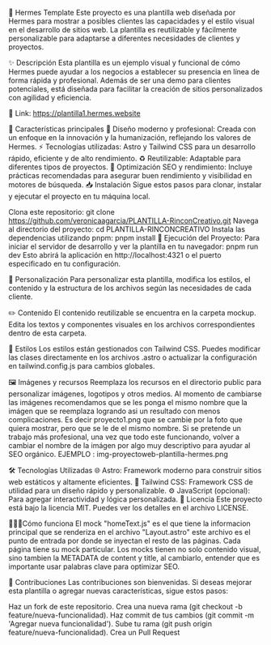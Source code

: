 🚀 Hermes Template
Este proyecto es una plantilla web diseñada por Hermes para mostrar a posibles clientes las capacidades y el estilo visual en el desarrollo de sitios web. La plantilla es reutilizable y fácilmente personalizable para adaptarse a diferentes necesidades de clientes y proyectos.

✨ Descripción
Esta plantilla es un ejemplo visual y funcional de cómo Hermes puede ayudar a los negocios a establecer su presencia en línea de forma rápida y profesional. Además de ser una demo para clientes potenciales, está diseñada para facilitar la creación de sitios personalizados con agilidad y eficiencia.

🔗 Link: https://plantilla1.hermes.website

🔑 Características principales
🎨 Diseño moderno y profesional: Creada con un enfoque en la innovación y la humanización, reflejando los valores de Hermes.
⚡ Tecnologías utilizadas: Astro y Tailwind CSS para un desarrollo rápido, eficiente y de alto rendimiento.
♻️ Reutilizable: Adaptable para diferentes tipos de proyectos.
🚀 Optimización SEO y rendimiento: Incluye prácticas recomendadas para asegurar buen rendimiento y visibilidad en motores de búsqueda.
📥 Instalación
Sigue estos pasos para clonar, instalar y ejecutar el proyecto en tu máquina local.

Clona este repositorio:
git clone https://github.com/veronicaagarcia/PLANTILLA-RinconCreativo.git
Navega al directorio del proyecto:
cd PLANTILLA-RINCONCREATIVO
Instala las dependencias utilizando pnpm:
pnpm install
🚀 Ejecución del Proyecto:
Para iniciar el servidor de desarrollo y ver la plantilla en tu navegador:
pnpm run dev
Esto abrirá la aplicación en http://localhost:4321 o el puerto especificado en tu configuración.

🎯 Personalización
Para personalizar esta plantilla, modifica los estilos, el contenido y la estructura de los archivos según las necesidades de cada cliente.

✏️ Contenido
El contenido reutilizable se encuentra en la carpeta mockup. Edita los textos y componentes visuales en los archivos correspondientes dentro de esta carpeta.

🎨 Estilos
Los estilos están gestionados con Tailwind CSS. Puedes modificar las clases directamente en los archivos .astro o actualizar la configuración en tailwind.config.js para cambios globales.

🖼️ Imágenes y recursos
Reemplaza los recursos en el directorio public para personalizar imágenes, logotipos y otros medios.
Al momento de cambiarse las imágenes recomendamos que se les ponga el mismo nombre que la imágen que se reemplaza logrando asi un resultado con menos complicaciones. Es decir proyecto1.png que se cambie por la foto que quiera mostrar, pero que se le de el mismo nombre.
Si se pretende un trabajo más profesional, una vez que todo este funcionando, volver a cambiar el nombre de la imágen por algo muy descriptivo para ayudar al SEO orgánico. EJEMPLO : img-proyectoweb-plantilla-hermes.png

🛠️ Tecnologías Utilizadas
🌐 Astro: Framework moderno para construir sitios web estáticos y altamente eficientes.
💨 Tailwind CSS: Framework CSS de utilidad para un diseño rápido y personalizable.
⚙️ JavaScript (opcional): Para agregar interactividad y lógica personalizada.
📄 Licencia
Este proyecto está bajo la licencia MIT. Puedes ver los detalles en el archivo LICENSE.

👷🏻‍♀️Cómo funciona
El mock "homeText.js" es el que tiene la informacion principal que se renderiza en el archivo "Layout.astro" este archivo es el punto de entrada por donde se inyectan el resto de las páginas. Cada página tiene su mock particular. Los mocks tienen no solo contenido visual, sino tambien la METADATA de content y title, al cambiarlo, entender que es importante usar palabras clave para optimizar SEO.

🤝 Contribuciones
Las contribuciones son bienvenidas. Si deseas mejorar esta plantilla o agregar nuevas características, sigue estos pasos:

Haz un fork de este repositorio.
Crea una nueva rama (git checkout -b feature/nueva-funcionalidad).
Haz commit de tus cambios (git commit -m 'Agregar nueva funcionalidad').
Sube tu rama (git push origin feature/nueva-funcionalidad).
Crea un Pull Request
